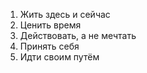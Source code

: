 1. Жить здесь и сейчас
2. Ценить время
3. Действовать, а не мечтать
4. Принять себя
5. Идти своим путём
